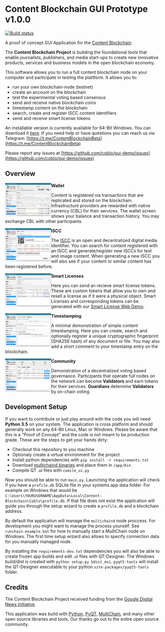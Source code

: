 # Content Blockchain GUI Prototype v1.0.0

[![Build status](https://ci.appveyor.com/api/projects/status/oue3ndgwshvc9l4e/branch/master?svg=true)](https://ci.appveyor.com/project/alemenke/gui-demo/branch/master)


A proof of concept GUI Application for the 
[Content Blockchain](https://content-blockchain.org).

The **Content Blockchain Project** is building the foundational tools that 
enable journalists, publishers, and media start-ups to create new innovative 
products, services and business models in the open blockchain economy.

This software allows you to run a full content blockchain node on your computer
and participate in testing the plattform. It allows you to:

- run your own blockchain-node (testnet)
- create an account on the blockchain
- test the experimental voting based consensus
- send and receive native blockchain coins
- timestamp content on the blockchain
- search, create and register ISCC content identifiers
- send and receive smart license tokens

An installable version is currently available for 64-Bit Windows.
You can download it [here](https://github.com/coblo/gui-demo/releases/download/v1.0.0/Coblo-1.0.0-win.msi).
If you need help or have questions you can reach us via Telegram:
[https://t.me/ContentBlockchainBeta](https://t.me/ContentBlockchainBeta)

Please report any issues at [https://github.com/coblo/gui-demo/issues](https://github.com/coblo/gui-demo/issues)

## Overview

<img align="left" width="150" src="docs/screenshot_wallet.jpg?raw=true">

**Wallet**

Content is registered via transactions that are replicated and stored on the
blockchain. Infrastructure providers are rewarded with native currency (CBL) 
for their services. The wallet screen shows your balance and transaction 
history. You may exchange CBL with other participants.

<img align="left" width="150" src="docs/screenshot_iscc.jpg?raw=true">

**ISCC**

The [ISCC](http://iscc.codes) is an open and decentralized digital media 
identifier. You can search for content registered with an ISCC and 
generate/register new ISCCs for text  and image content. When generating a new 
ISCC you will also see if your content or similar content has been registered 
before.

<img align="left" width="150" src="docs/screenshot_smart_license.jpg?raw=true">

**Smart Licenses**

Here you can send an recieve smart license tokens. These are custom tokens
that allow you to own and resell a license as if it were a physical object.
Smart Licenses and corresponding tokens can be generated with our 
[Smart License Web Demo](https://smartlicense.coblo.net/).

<img align="left" width="150" src="docs/screenshot_timestamp.jpg?raw=true">

**Timestamping**

A minimal demonstration of simple content timestamping. Here you can create, 
search and optionally register a unique cryptographic fingerprint (SHA256 hash)
of any document or file. You may also add a short comment to your timestamp
entry on the blockchain.

<img align="left" width="150" src="docs/screenshot_community.jpg?raw=true">

**Community** 

Demonstration of a decentralized voting based governance. Participants that 
operate full  nodes on the network can become **Validators** and earn tokens
for their services. **Guardians** determine **Validators** by on-chain voting.


## Development Setup

If you want to contribute or just play around with the code you will need
**Python 3.5** on your system. The application is cross platform and should
generally work on any 64-Bit Linux, Mac or Windows. Please be aware that this
is a "Proof of Concept" and the code is not meant to be production grade. 
These are the steps to get your hands dirty:

- Checkout this repository to you machine
- Optionaly create a virtual environment for the project
- Install python dependencies with `pip install -r requirements.txt`
- Download [multichaind binaries](https://www.multichain.com/download-install/) and place them in `/app/bin`
- Compile QT .ui files with `comile_ui.py`

Now you should be able to run `main.py`. Launching the application will check
if you have a `profile.db` SQLite file in your systems app data folder.
For example on Windows that would be `C:\Users\YOURUSERNAME\AppData\Local\Content-Blockchain\Coblo\profile.db`.
If that file does not exist the application will guide you through the setup wizard
to create a `profile.db` and a blockchain address.

By default the application will manage the `multichaind` node proccess.
For development you might want to manage the process yourself.
See `runchain.example.bat` for how to manually start a MultiChain node on Windows.
The first time setup wizard also allows to specify connection data for you
manually managed node.

By installing the `requirements-dev.txt` dependencies you will also be able to
create frozen app builds and edit .ui files with QT-Designer. The Windows
build/dist is created with `python setup.py bdist_msi`. `pyqt5-tools` will
install the QT-Designer executable to your python `site-packages/pyqt5-tools`
folder.


## Credits

The Content Blockchain Project received funding from the 
[Google Digital News Initiative](https://digitalnewsinitiative.com/dni-projects/content-blockchain-project/).

This application was build with [Python](https://www.python.org/), 
[PyQT](https://riverbankcomputing.com/software/pyqt/intro),
[MultiChain](https://www.multichain.com/), and many other open source libraries and tools.
Our thanks go out to the entire open source community.

